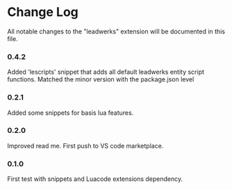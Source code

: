 # Change Log
All notable changes to the "leadwerks" extension will be documented in this file.

### 0.4.2
Added 'lescripts' snippet that adds all default leadwerks entity script functions.
Matched the minor version with the package.json level

### 0.2.1
Added some snippets for basis lua features.

### 0.2.0
Improved read me. First push to VS code marketplace.

### 0.1.0
First test with snippets and Luacode extensions dependency.
